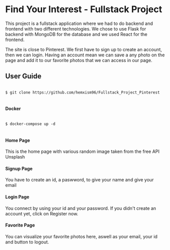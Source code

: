 # Find Your Interest - Fullstack Project

This project is a fullstack application where we had to do backend and frontend with two different technologies.
We chose to use Flask for backend with MongoDB for the database and we used React for the frontend.

The site is close to Pinterest. We first have to sign up to create an account, then we can login. 
Having an account mean we can save a any photo on the page and add it to our favorite photos that we can access in our page.

## User Guide
<pre>
<code>
$ git clone https://github.com/hemxism96/Fullstack_Project_Pinterest
</code>
</pre>

#### Docker
<pre>
<code>
$ docker-compose up -d
</code>
</pre>



#### Home Page
This is the home page with various random image taken from the free API Unsplash

#### Signup Page
You have to create an id, a paswword, to give your name and give your email

#### Login Page
You connect by using your id and your password. If you didn't create an account yet, click on Register now.

#### Favorite Page
You can visualize your favorite photos here, aswell as your email, your id and button to logout.
